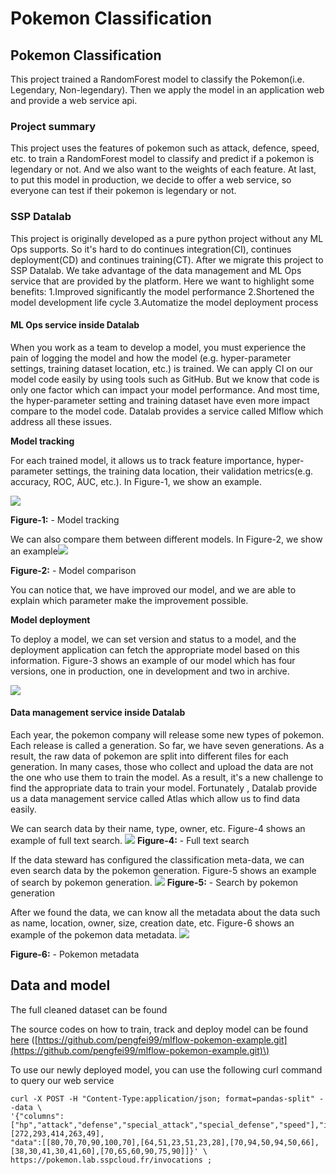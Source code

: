 # Pokemon Classification

## Pokemon Classification

This project trained a RandomForest model to classify the Pokemon\(i.e. Legendary, Non-legendary\). Then we apply the model in an application web and provide a web service api.

### Project summary

This project uses the features of pokemon such as attack, defence, speed, etc. to train a RandomForest model to classify and predict if a pokemon is legendary or not. And we also want to the weights of each feature. At last, to put this model in production, we decide to offer a web service, so everyone can test if their pokemon is legendary or not.

### SSP Datalab

This project is originally developed as a pure python project without any ML Ops supports. So it's hard to do continues integration\(CI\), continues deployment\(CD\) and continues training\(CT\). After we migrate this project to SSP Datalab. We take advantage of the data management and ML Ops service that are provided by the platform. Here we want to highlight some benefits: 1.Improved significantly the model performance 2.Shortened the model development life cycle 3.Automatize the model deployment process

#### ML Ops service inside Datalab

When you work as a team to develop a model, you must experience the pain of logging the model and how the model \(e.g. hyper-parameter settings, training dataset location, etc.\) is trained. We can apply CI on our model code easily by using tools such as GitHub. But we know that code is only one factor which can impact your model performance. And most time, the hyper-parameter setting and training dataset have even more impact compare to the model code. Datalab provides a service called Mlflow which address all these issues.

**Model tracking**

For each trained model, it allows us to track feature importance, hyper-parameter settings, the training data location, their validation metrics\(e.g. accuracy, ROC, AUC, etc.\). In Figure-1, we show an example.

![](https://minio.lab.sspcloud.fr/pengfei/diffusion/pokemon/pokemon_metric.PNG)

**Figure-1:** - Model tracking

We can also compare them between different models. In Figure-2, we show an example![](https://minio.lab.sspcloud.fr/pengfei/diffusion/pokemon/pokemon_mdoel_camparing.PNG)

**Figure-2:** - Model comparison

You can notice that, we have improved our model, and we are able to explain which parameter make the improvement possible.

**Model deployment**

To deploy a model, we can set version and status to a model, and the deployment application can fetch the appropriate model based on this information. Figure-3 shows an example of our model which has four versions, one in production, one in development and two in archive.

![](https://minio.lab.sspcloud.fr/pengfei/diffusion/pokemon/model_version.PNG)

#### Data management service inside Datalab

Each year, the pokemon company will release some new types of pokemon. Each release is called a generation. So far, we have seven generations. As a result, the raw data of pokemon are split into different files for each generation. In many cases, those who collect and upload the data are not the one who use them to train the model. As a result, it's a new challenge to find the appropriate data to train your model. Fortunately , Datalab provide us a data management service called Atlas which allow us to find data easily.

We can search data by their name, type, owner, etc. Figure-4 shows an example of full text search. ![](https://minio.lab.sspcloud.fr/pengfei/diffusion/pokemon/atlas_search_by_text.PNG) **Figure-4:** - Full text search

If the data steward has configured the classification meta-data, we can even search data by the pokemon generation. Figure-5 shows an example of search by pokemon generation. ![](https://minio.lab.sspcloud.fr/pengfei/diffusion/pokemon/atlas_search_by_class.png) **Figure-5:** - Search by pokemon generation

After we found the data, we can know all the metadata about the data such as name, location, owner, size, creation date, etc. Figure-6 shows an example of the pokemon data metadata. ![](https://minio.lab.sspcloud.fr/pengfei/diffusion/pokemon/atlas_data_detail.PNG)

**Figure-6:** - Pokemon metadata

## Data and model

The full cleaned dataset can be found

The source codes on how to train, track and deploy model can be found [here](https://minio.lab.sspcloud.fr/pengfei/mlflow-demo/pokemon-cleaned.csv) \([https://github.com/pengfei99/mlflow-pokemon-example.git](https://github.com/pengfei99/mlflow-pokemon-example.git)\)

To use our newly deployed model, you can use the following curl command to query our web service

```text
curl -X POST -H "Content-Type:application/json; format=pandas-split" --data \
'{"columns":["hp","attack","defense","special_attack","special_defense","speed"],"index":[272,293,414,263,49],
"data":[[80,70,70,90,100,70],[64,51,23,51,23,28],[70,94,50,94,50,66],[38,30,41,30,41,60],[70,65,60,90,75,90]]}' \
https://pokemon.lab.sspcloud.fr/invocations ;
```

